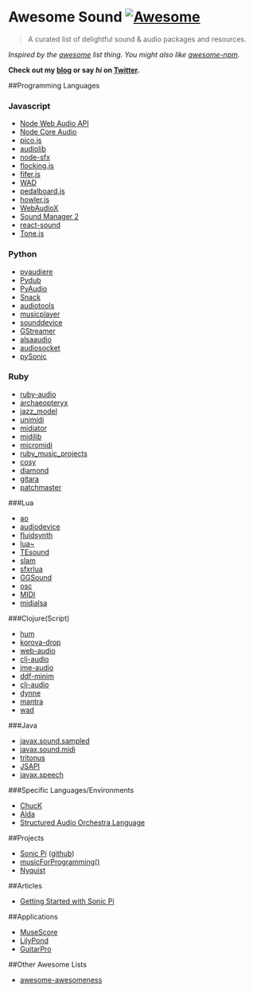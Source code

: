 # Awesome Sound [![Awesome](https://cdn.rawgit.com/sindresorhus/awesome/d7305f38d29fed78fa85652e3a63e154dd8e8829/media/badge.svg)](https://github.com/hwclass/awesome-sound)

> A curated list of delightful sound & audio packages and resources.

*Inspired by the [awesome](https://github.com/sindresorhus/awesome) list thing. You might also like [awesome-npm](https://github.com/sindresorhus/awesome-npm).*

**Check out my [blog](https://hwclass.in) or say *hi* on [Twitter](https://twitter.com/hwclass).**

##Programming Languages

### Javascript

* [Node Web Audio API](https://github.com/sebpiq/node-web-audio-api)
* [Node Core Audio](https://github.com/ZECTBynmo/node-core-audio)
* [pico.js](https://github.com/mohayonao/pico.js)
* [audiolib](https://github.com/jussi-kalliokoski/audiolib.js/)
* [node-sfx](https://github.com/adriancooney/node-sfx)
* [flocking.js](https://github.com/colinbdclark/Flocking)
* [fifer.js](https://github.com/f5io/fifer-js)
* [WAD](https://github.com/rserota/wad)
* [pedalboard.js](https://github.com/dashersw/pedalboard.js)
* [howler.js](https://github.com/goldfire/howler.js/)
* [WebAudioX](https://github.com/jeromeetienne/webaudiox)
* [Sound Manager 2](https://github.com/scottschiller/SoundManager2)
* [react-sound](https://www.npmjs.com/package/react-sound)
* [Tone.js](https://github.com/Tonejs/Tone.js)

### Python

* [pyaudiere](https://pypi.python.org/pypi/pyaudiere/0.2)
* [Pydub](http://pydub.com/)
* [PyAudio](http://people.csail.mit.edu/hubert/pyaudio/)
* [Snack](http://www.speech.kth.se/snack/)
* [audiotools](http://sourceforge.net/projects/audiotools/)
* [musicplayer](https://pypi.python.org/pypi/musicplayer)
* [sounddevice](https://pypi.python.org/pypi/sounddevice/)
* [GStreamer](http://gstreamer.freedesktop.org/modules/gst-python.html)
* [alsaaudio](http://larsimmisch.github.io/pyalsaaudio/)
* [audiosocket](https://pypi.python.org/pypi/audiosocket/)
* [pySonic](http://pysonic.sourceforge.net/)

### Ruby

* [ruby-audio](https://rubygems.org/gems/ruby-audio/)
* [archaeopteryx](https://github.com/gilesbowkett/archaeopteryx)
* [jazz_model](https://github.com/rubiety/jazz_model)
* [unimidi](https://github.com/arirusso/unimidi)
* [midiator](https://github.com/bleything/midiator)
* [midilib](https://github.com/jimm/midilib)
* [micromidi](https://github.com/arirusso/micromidi)
* [ruby_music_projects](https://github.com/Gabrielg1976/ruby_music_projects)
* [cosy](https://github.com/adamjmurray/cosy)
* [diamond](https://github.com/arirusso/diamond)
* [gitara](https://github.com/gsmendoza/gitara)
* [patchmaster](https://github.com/jimm/patchmaster)

###Lua

* [ao](https://luarocks.org/modules/luarocks/ao)
* [audiodevice](https://luarocks.org/modules/_asm/mjolnir._asm.sys.audiodevice)
* [fluidsynth](https://luarocks.org/modules/peterbillam/fluidsynth)
* [lua~](http://www.mat.ucsb.edu/~wakefield/lua~/lua~.htm)
* [TEsound](https://love2d.org/wiki/TEsound)
* [slam](https://github.com/vrld/slam)
* [sfxrlua](https://github.com/nucular/sfxrlua)
* [GGSound](https://github.com/GlitchGames/GGSound)
* [osc](http://doc.lubyk.org/osc.html)
* [MIDI](http://www.pjb.com.au/comp/lua/MIDI.html)
* [midialsa](http://www.pjb.com.au/comp/lua/midialsa.html)

###Clojure(Script)
* [hum](https://github.com/mathias/hum)
* [korova-drop](https://github.com/kapilreddy/korova-drop)
* [web-audio](https://clojars.org/web-audio)
* [clj-audio](https://clojars.org/clj-audio)
* [jme-audio](https://clojars.org/org.clojars.nakkaya.jmonkeyengine/jme-audio)
* [ddf-minim](https://clojars.org/org.clojars.automata/ddf.minim)
* [clj-audio](https://clojars.org/com.middlesphere/clj-audio)
* [dynne](https://clojars.org/org.craigandera/dynne)
* [mantra](https://clojars.org/mantra)
* [wad](https://clojars.org/cljsjs/wad)

###Java
* [javax.sound.sampled](https://docs.oracle.com/javase/7/docs/api/javax/sound/sampled/package-summary.html)
* [javax.sound.midi](https://docs.oracle.com/javase/7/docs/api/javax/sound/midi/package-summary.html)
* [tritonus](http://www.tritonus.org/)
* [JSAPI](http://docs.oracle.com/cd/E17802_01/products/products/java-media/speech/forDevelopers/jsapi-doc/index.html)
* [javax.speech](https://docs.oracle.com/cd/E17802_01/products/products/java-media/speech/forDevelopers/jsapi-doc/javax/speech/package-summary.html)

###Specific Languages/Environments
* [ChucK](http://chuck.cs.princeton.edu/)
* [Alda](https://github.com/alda-lang/alda)
* [Structured Audio Orchestra Language](https://www.wikiwand.com/en/Structured_Audio_Orchestra_Language)

##Projects

* [Sonic Pi](http://sonic-pi.net/) ([github](https://github.com/samaaron/sonic-pi))
* [musicForProgramming()](http://musicforprogramming.net/)
* [Nyquist](http://www.cs.cmu.edu/afs/cs.cmu.edu/project/music/web/music.software.html)

##Articles

* [Getting Started with Sonic Pi](https://www.raspberrypi.org/learning/getting-started-with-sonic-pi/)

##Applications

* [MuseScore](https://musescore.org/)
* [LilyPond](https://musescore.org/)
* [GuitarPro](https://www.guitar-pro.com/en/)

##Other Awesome Lists

* [awesome-awesomeness](https://github.com/bayandin/awesome-awesomeness)
